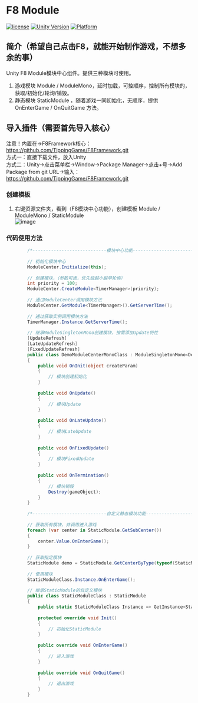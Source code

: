 # F8 Module

[![license](http://img.shields.io/badge/license-MIT-green.svg)](https://opensource.org/licenses/MIT)
[![Unity Version](https://img.shields.io/badge/unity-2021.3.15f1-blue)](https://unity.com)
[![Platform](https://img.shields.io/badge/platform-Win%20%7C%20Android%20%7C%20iOS%20%7C%20Mac%20%7C%20Linux%20%7C%20WebGL-orange)]()

## 简介（希望自己点击F8，就能开始制作游戏，不想多余的事）
Unity F8 Module模块中心组件。提供三种模块可使用。
1. 游戏模块 Module / ModuleMono，延时加载，可控顺序，控制所有模块的，获取/初始化/轮询/销毁。
2. 静态模块 StaticModule ，随着游戏一同初始化，无顺序，提供 OnEnterGame / OnQuitGame 方法。

## 导入插件（需要首先导入核心）
注意！内置在->F8Framework核心：https://github.com/TippingGame/F8Framework.git  
方式一：直接下载文件，放入Unity  
方式二：Unity->点击菜单栏->Window->Package Manager->点击+号->Add Package from git URL->输入：https://github.com/TippingGame/F8Framework.git

### 创建模板

1. 右键资源文件夹，看到（F8模块中心功能），创建模板 Module / ModuleMono / StaticModule  
   ![image](https://tippinggame-1257018413.cos.ap-guangzhou.myqcloud.com/TippingGame/Module/ui_20240302154204.png)
### 代码使用方法
```C#
        /*----------------------------模块中心功能----------------------------*/
        
        // 初始化模块中心
        ModuleCenter.Initialize(this);
        
        // 创建模块，（参数可选，优先级越小越早轮询）
        int priority = 100;
        ModuleCenter.CreateModule<TimerManager>(priority);
        
        // 通过ModuleCenter调用模块方法
        ModuleCenter.GetModule<TimerManager>().GetServerTime();
        
        // 通过获取实例调用模块方法
        TimerManager.Instance.GetServerTime();
        
        // 继承ModuleSingletonMono创建模块，按需添加Update特性
        [UpdateRefresh]
        [LateUpdateRefresh]
        [FixedUpdateRefresh]
        public class DemoModuleCenterMonoClass : ModuleSingletonMono<DemoModuleCenterMonoClass>, IModule
        {
            public void OnInit(object createParam)
            {
                // 模块创建初始化
            }
        
            public void OnUpdate()
            {
                // 模块Update
            }
        
            public void OnLateUpdate()
            {
                // 模块LateUpdate
            }
        
            public void OnFixedUpdate()
            {
                // 模块FixedUpdate
            }
        
            public void OnTermination()
            {
                // 模块销毁
                Destroy(gameObject);
            }
        }
        
        /*----------------------------自定义静态模块功能----------------------------*/
        
        // 获取所有模块，并调用进入游戏
        foreach (var center in StaticModule.GetSubCenter())
        {
            center.Value.OnEnterGame();
        }
        
        // 获取指定模块
        StaticModule demo = StaticModule.GetCenterByType(typeof(StaticModuleClass));
        
        // 使用模块
        StaticModuleClass.Instance.OnEnterGame();
        
        // 继承StaticModule的自定义模块
        public class StaticModuleClass : StaticModule
        {
            public static StaticModuleClass Instance => GetInstance<StaticModuleClass>();
            
            protected override void Init()
            {
                // 初始化StaticModule
            }
                
            public override void OnEnterGame()
            {
                // 进入游戏
            }
        
            public override void OnQuitGame()
            {
                // 退出游戏
            }
        }
```


